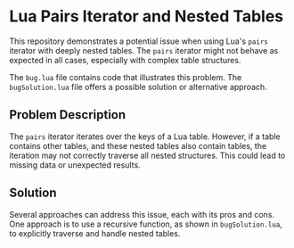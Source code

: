 # Lua Pairs Iterator and Nested Tables

This repository demonstrates a potential issue when using Lua's `pairs` iterator with deeply nested tables.  The `pairs` iterator might not behave as expected in all cases, especially with complex table structures.

The `bug.lua` file contains code that illustrates this problem. The `bugSolution.lua` file offers a possible solution or alternative approach.

## Problem Description

The `pairs` iterator iterates over the keys of a Lua table.  However, if a table contains other tables, and these nested tables also contain tables, the iteration may not correctly traverse all nested structures.  This could lead to missing data or unexpected results.

## Solution

Several approaches can address this issue, each with its pros and cons.  One approach is to use a recursive function, as shown in `bugSolution.lua`, to explicitly traverse and handle nested tables.